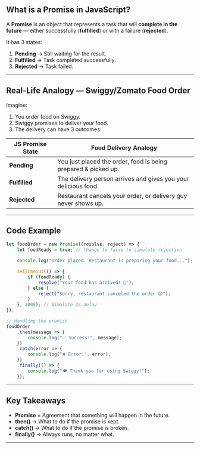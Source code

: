 
## **What is a Promise in JavaScript?**

A **Promise** is an object that represents a task that will **complete in the future** — either successfully (**fulfilled**) or with a failure (**rejected**).

It has 3 states:

1. **Pending** → Still waiting for the result.
2. **Fulfilled** → Task completed successfully.
3. **Rejected** → Task failed.

---

## **Real-Life Analogy — Swiggy/Zomato Food Order**

Imagine:

1. You order food on Swiggy.
2. Swiggy promises to deliver your food.
3. The delivery can have 3 outcomes:

| JS Promise State | Food Delivery Analogy                                          |
| ---------------- | -------------------------------------------------------------- |
| **Pending**      | You just placed the order, food is being prepared & picked up. |
| **Fulfilled**    | The delivery person arrives and gives you your delicious food. |
| **Rejected**     | Restaurant cancels your order, or delivery guy never shows up. |

---

## **Code Example**

```javascript
let foodOrder = new Promise((resolve, reject) => {
    let foodReady = true; // Change to false to simulate rejection

    console.log("Order placed. Restaurant is preparing your food...");

    setTimeout(() => {
        if (foodReady) {
            resolve("Your food has arrived! 🍔");
        } else {
            reject("Sorry, restaurant canceled the order 😢");
        }
    }, 2000); // Simulate 2s delay
});

// Handling the promise
foodOrder
    .then(message => {
        console.log("✅ Success:", message);
    })
    .catch(error => {
        console.log("❌ Error:", error);
    })
    .finally(() => {
        console.log("🍽 Thank you for using Swiggy!");
    });
```

---

## **Key Takeaways**

* **Promise** = Agreement that something will happen in the future.
* **then()** → What to do if the promise is kept.
* **catch()** → What to do if the promise is broken.
* **finally()** → Always runs, no matter what.

---
